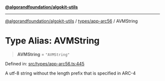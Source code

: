 [**@algorandfoundation/algokit-utils**](../../../README.md)

***

[@algorandfoundation/algokit-utils](../../../README.md) / [types/app-arc56](../README.md) / AVMString

# Type Alias: AVMString

> **AVMString** = `"AVMString"`

Defined in: [src/types/app-arc56.ts:445](https://github.com/algorandfoundation/algokit-utils-ts/blob/main/src/types/app-arc56.ts#L445)

A utf-8 string without the length prefix that is specified in ARC-4
